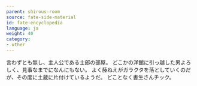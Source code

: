 ```yaml
---
parent: shirous-room
source: fate-side-material
id: fate-encyclopedia
language: ja
weight: 40
category:
- other
---
```


言わずとも無し、主人公である士郎の部屋。
どこかの洋館に引っ越した男よろしく、見事なまでになんにもない。
よく藤ねえがガラクタを落としていくのだが、その度に土蔵に片付けているようだ。
どことなく書生さんチック。
